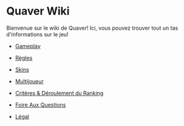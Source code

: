 ﻿# Quaver Wiki


Bienvenue sur le wiki de Quaver! Ici, vous pouvez trouver tout un tas d'informations sur le jeu!

* [Gameplay](/Gameplay/)

* [Règles](/Rules/)

* [Skins](/Skins/)

* [Multijoueur](/Multiplayer/)

* [Critères & Déroulement du Ranking](/Ranking/)

* [Foire Aux Questions](/FAQ/)

* [Légal](/Legal/)
